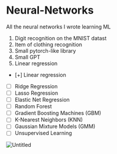 # Neural-Networks

All the neural networks I wrote learning ML

1. Digit recognition on the MNIST datast
2. Item of clothing recognition
3. Small pytorch-like library
4. Small GPT
5. Linear regression

- [+] Linear regression
- [ ] Ridge Regression
- [ ] Lasso Regression
- [ ] Elastic Net Regression
- [ ] Random Forest
- [ ] Gradient Boosting Machines (GBM)
- [ ] K-Nearest Neighbors (KNN)
- [ ] Gaussian Mixture Models (GMM)
- [ ] Unsupervised Learning
  
![Untitled](https://github.com/user-attachments/assets/43ecb2e6-22f4-46b1-bd28-d1c2b2d8166c)
